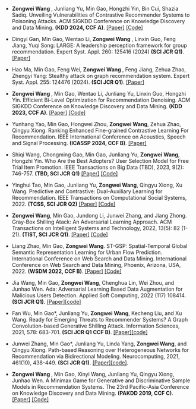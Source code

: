- <strong> Zongwei Wang </strong>, Junliang Yu, Min Gao, Hongzhi Yin, Bin Cui, Shazia Sadiq. Unveiling Vulnerabilities of Contrastive Recommender Systems to Poisoning Attacks. ACM SIGKDD Conference on Knowledge Discovery and Data Mining. <strong> (KDD 2024, CCF A)</strong>. [[Paper]](https://arxiv.org/abs/2311.18244) [[Code]](https://github.com/CoderWZW/ARLib/blob/main/attack/White/CLeaR.py)

- Dingyi Gan, Min Gao, Wentao Li, <strong> Zongwei Wang </strong>, Linxin Guo, Feng Jiang, Yuqi Song: LARGE: A leadership perception framework for group recommendation. Expert Syst. Appl. 260: 125416 (2024) <strong>(SCI JCR Q1)</strong>. [[Paper]](https://www.sciencedirect.com/science/article/abs/pii/S0957417424022838)

- Hao Ma, Min Gao, Feng Wei, <strong> Zongwei Wang </strong>, Feng Jiang, Zehua Zhao, Zhengyi Yang: Stealthy attack on graph recommendation system. Expert Syst. Appl. 255: 124476 (2024). <strong>(SCI JCR Q1)</strong>. [[Paper]](https://www.sciencedirect.com/science/article/pii/S0957417424013423?casa_token=T9e_5itIIycAAAAA:LrdXPz8xWXxckYnkr-_NLuHH7lGnycWVRA5ioi8s7K3T1y3D3az4vT2XTO8KeLSYgRXiqEcWpH3l)

- <strong> Zongwei Wang </strong>, Min Gao, Wentao Li, Junliang Yu, Linxin Guo, Hongzhi Yin. Efficient Bi-Level Optimization for Recommendation Denoising. ACM SIGKDD Conference on Knowledge Discovery and Data Mining. <strong> (KDD 2023, CCF A)</strong>. [[Paper]](https://dl.acm.org/doi/abs/10.1145/3580305.3599324?casa_token=B7IfeXF2w4wAAAAA:4MzlUjJPlSCvuZuxeDLWQrugwRfpve2tA91pdWnrgJhSkq2kqiIcrnQ5TS-mpOsAr9eRAcd2bCs) [[Code]](https://github.com/CoderWZW/BOD)

- Yunhang Yao, Min Gao, Hongwei Zhou, <strong>Zongwei Wang</strong>, Zehua Zhao, Qingyu Xiong. Ranking Enhanced Fine-grained Contrastive Learning For Recommendation. IEEE International Conference on Acoustics, Speech and Signal Processing. <strong> (ICASSP 2024, CCF B)</strong>. [[Paper]](https://ieeexplore.ieee.org/abstract/document/10446207/?casa_token=G5uQJ7cvhVsAAAAA:UVCgpD7jw1bRu7tyAmYDy9YNluXF9EEF7g0NA6EsvLmRzYpyUmGNsDyWCL9DUmi7n7TK1CtZ)

- Shiqi Wang, Chongming Gao, Min Gao, Junliang Yu, <strong>Zongwei Wang</strong>, Hongzhi Yin. Who Are the Best Adopters? User Selection Model for Free Trial Item Promotion. IEEE Transactions on Big Data (TBD), 2023, 9(2): 746-757. <strong>(TBD, SCI JCR Q1)</strong> [[Paper]](https://ieeexplore.ieee.org/document/9882319/) [[Code]](https://github.com/Strawberry47/SMILE)

- Yinghui Tao, Min Gao, Junliang Yu, <strong>Zongwei Wang</strong>, Qingyu Xiong, Xu Wang. Predictive and Contrastive: Dual-Auxiliary Learning for Recommendation. IEEE Transactions on Computational Social Systems, 2022. <strong>(TCSS, SCI JCR Q2)</strong> [[Paper]](https://ieeexplore.ieee.org/document/9815030/) [[Code]](https://github.com/xhhhhhhh/Dual)

- <strong>Zongwei Wang</strong>, Min Gao, Jundong Li, Junwei Zhang, and Jiang Zhong. Gray-Box Shilling Atack: An Adversarial Learning Approach. ACM Transactions on Intelligent Systems and Technology, 2022, 13(5): 82 (1-21). <strong>(TIST, SCI JCR Q1)</strong>. [[Paper]](https://dl.acm.org/doi/full/10.1145/3512352?casa_token=bLbZALIHOacAAAAA%3A38opV3rTyjYdny3gnFonuLyHmLGv-VgwlcW-jndtLhQ2WUCxM8Emh_mhTaGx2NKsELAMtwOAzzY) [[Code]](https://dl.acm.org/doi/pdf/10.1145/3512352)

- Liang Zhao, Min Gao, <strong>Zongwei Wang</strong>. ST-GSP: Spatial-Temporal Global Semantic Representation Learning for Urban Flow Prediction. International Conference on Web Search and Data Mining. International Conference on Web Search and Data Mining, Phoenix, Arizona, USA, 2022. <strong> (WSDM 2022, CCF B)</strong>. [[Paper]](https://dl.acm.org/doi/10.1145/3488560.3498444) [[Code]](https://github.com/k51/STGSP)

- Jia Wang, Min Gao, <strong>Zongwei Wang</strong>, Chenghua Lin, Wei Zhou, and Junhao Wen. Ada: Adversarial Learning Based Data Augmentation for Malicious Users Detection. Applied Soft Computing, 2022 (117) 108414. <strong>(SCI JCR Q1)</strong>. [[Paper]](https://www.sciencedirect.com/science/article/pii/S1568494622000035?via%3Dihub)[[code]](https://github.com/JJia000/Ada)

- Fan Wu, Min Gao*, Junliang Yu, <strong>Zongwei Wang</strong>, Kecheng Liu, and Xu Wang. Ready for Emerging Threats to Recommender Systems? A Graph Convolution-based Generative Shilling Attack. Information Sciences, 2021, 578: 683-701. <strong>(SCI JCR Q1 CCF B)</strong>. [[Paper]](https://www.sciencedirect.com/science/article/pii/S0020025521007313)[[code]](https://github.com/silentair/GOAT)

- Junwei Zhang, Min Gao*, Junliang Yu, Linda Yang, <strong>Zongwei Wang</strong>, and Qingyu Xiong. Path-based Reasoning over Heterogeneous Networks for Recommendation via Bidirectional Modeling. Neurocomputing, 2021, 461(10), 438-449. <strong>(SCI JCR Q1)</strong>. [[Paper]](https://www.sciencedirect.com/science/article/pii/S0925231221010821?dgcid=author)[[code]](https://github.com/0411tony/Yue).

- <strong> Zongwei Wang </strong>, Min Gao, Xinyi Wang, Junliang Yu, Qingyu Xiong, Junhao Wen. A Minimax Game for Generative and Discriminative Sample Models in Recommendation Systems. The 23rd Pacific-Asia Conference on Knowledge Discovery and Data Mining. <strong>(PAKDD 2019, CCF C)</strong>. [[Paper]](https://link.springer.com/chapter/10.1007/978-3-030-16145-3_33) [[Code]](https://github.com/CoderWZW/UGAN-CWGAN-)
